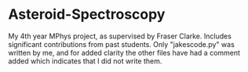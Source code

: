# Asteroid-Spectroscopy
My 4th year MPhys project, as supervised by Fraser Clarke. Includes significant contributions from past students. Only "jakescode.py" was written by me, and for added clarity the other files have had a comment added which indicates that I did not write them.
